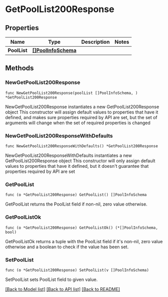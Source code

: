 # GetPoolList200Response

## Properties

Name | Type | Description | Notes
------------ | ------------- | ------------- | -------------
**PoolList** | [**[]PoolInfoSchema**](PoolInfoSchema.md) |  | 

## Methods

### NewGetPoolList200Response

`func NewGetPoolList200Response(poolList []PoolInfoSchema, ) *GetPoolList200Response`

NewGetPoolList200Response instantiates a new GetPoolList200Response object
This constructor will assign default values to properties that have it defined,
and makes sure properties required by API are set, but the set of arguments
will change when the set of required properties is changed

### NewGetPoolList200ResponseWithDefaults

`func NewGetPoolList200ResponseWithDefaults() *GetPoolList200Response`

NewGetPoolList200ResponseWithDefaults instantiates a new GetPoolList200Response object
This constructor will only assign default values to properties that have it defined,
but it doesn't guarantee that properties required by API are set

### GetPoolList

`func (o *GetPoolList200Response) GetPoolList() []PoolInfoSchema`

GetPoolList returns the PoolList field if non-nil, zero value otherwise.

### GetPoolListOk

`func (o *GetPoolList200Response) GetPoolListOk() (*[]PoolInfoSchema, bool)`

GetPoolListOk returns a tuple with the PoolList field if it's non-nil, zero value otherwise
and a boolean to check if the value has been set.

### SetPoolList

`func (o *GetPoolList200Response) SetPoolList(v []PoolInfoSchema)`

SetPoolList sets PoolList field to given value.



[[Back to Model list]](../README.md#documentation-for-models) [[Back to API list]](../README.md#documentation-for-api-endpoints) [[Back to README]](../README.md)


